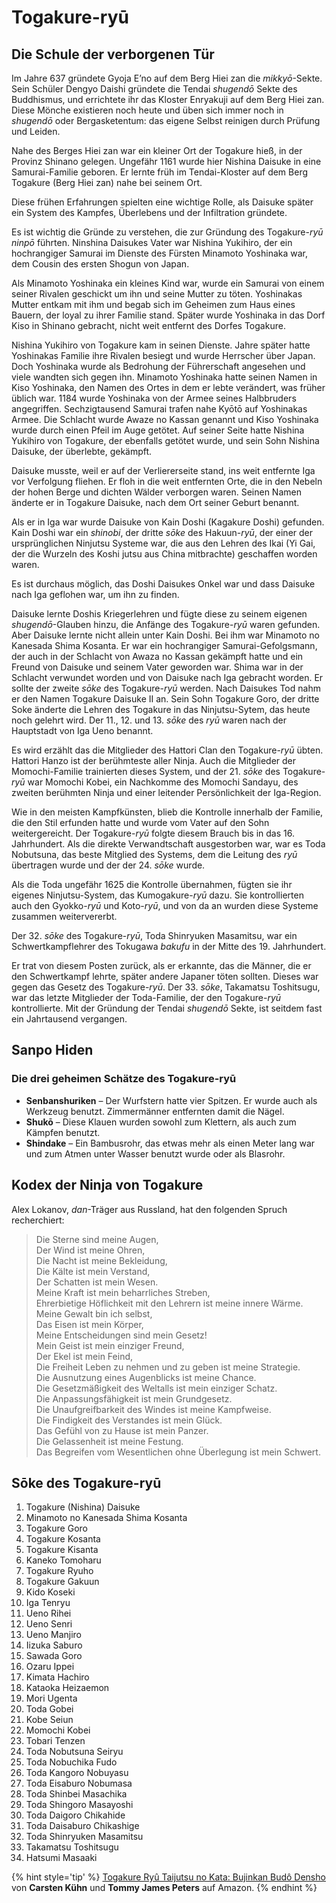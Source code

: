 # Togakure-ryū



## Die Schule der verborgenen Tür

Im Jahre 637 gründete Gyoja E’no auf dem Berg Hiei zan die *mikkyō*-Sekte. Sein Schüler Dengyo Daishi gründete die Tendai *shugendō* Sekte des Buddhismus, und errichtete ihr das Kloster Enryakuji auf dem Berg Hiei zan. Diese Mönche existieren noch heute und üben sich immer noch in *shugendō* oder Bergasketentum: das eigene Selbst reinigen durch Prüfung und Leiden.

Nahe des Berges Hiei zan war ein kleiner Ort der Togakure hieß, in der Provinz Shinano gelegen. Ungefähr 1161 wurde hier Nishina Daisuke in eine Samurai-Familie geboren. Er lernte früh im Tendai-Kloster auf dem Berg Togakure (Berg Hiei zan) nahe bei seinem Ort.

Diese frühen Erfahrungen spielten eine wichtige Rolle, als Daisuke später ein System des Kampfes, Überlebens und der Infiltration gründete.

Es ist wichtig die Gründe zu verstehen, die zur Gründung des Togakure-*ryū* *ninpō* führten. Ninshina Daisukes Vater war Nishina Yukihiro, der ein hochrangiger Samurai im Dienste des Fürsten Minamoto Yoshinaka war, dem Cousin des ersten Shogun von Japan.

Als Minamoto Yoshinaka ein kleines Kind war, wurde ein Samurai von einem seiner Rivalen geschickt um ihn und seine Mutter zu töten. Yoshinakas Mutter entkam mit ihm und begab sich im Geheimen zum Haus eines Bauern, der loyal zu ihrer Familie stand. Später wurde Yoshinaka in das Dorf Kiso in Shinano gebracht, nicht weit entfernt des Dorfes Togakure.

Nishina Yukihiro von Togakure kam in seinen Dienste. Jahre später hatte Yoshinakas Familie ihre Rivalen besiegt und wurde Herrscher über Japan. Doch Yoshinaka wurde als Bedrohung der Führerschaft angesehen und viele wandten sich gegen ihn. Minamoto Yoshinaka hatte seinen Namen in Kiso Yoshinaka, den Namen des Ortes in dem er lebte verändert, was früher üblich war. 1184 wurde Yoshinaka von der Armee seines Halbbruders angegriffen. Sechzigtausend Samurai trafen nahe Kyōtō auf Yoshinakas Armee. Die Schlacht wurde Awaze no Kassan genannt und Kiso Yoshinaka wurde durch einen Pfeil im Auge getötet. Auf seiner Seite hatte Nishina Yukihiro von Togakure, der ebenfalls getötet wurde, und sein Sohn Nishina Daisuke, der überlebte, gekämpft.

Daisuke musste, weil er auf der Verliererseite stand, ins weit entfernte Iga vor Verfolgung fliehen. Er floh in die weit entfernten Orte, die in den Nebeln der hohen Berge und dichten Wälder verborgen waren. Seinen Namen änderte er in Togakure Daisuke, nach dem Ort seiner Geburt benannt.

Als er in Iga war wurde Daisuke von Kain Doshi (Kagakure Doshi) gefunden. Kain Doshi war ein *shinobi*, der dritte *sōke* des Hakuun-*ryū*, der einer der ursprünglichen Ninjutsu Systeme war, die aus den Lehren des Ikai (Yi Gai, der die Wurzeln des Koshi jutsu aus China mitbrachte) geschaffen worden waren.

Es ist durchaus möglich, das Doshi Daisukes Onkel war und dass Daisuke nach Iga geflohen war, um ihn zu finden.

Daisuke lernte Doshis Kriegerlehren und fügte diese zu seinem eigenen *shugendō*-Glauben hinzu, die Anfänge des Togakure-*ryū* waren gefunden. Aber Daisuke lernte nicht allein unter Kain Doshi. Bei ihm war Minamoto no Kanesada Shima Kosanta. Er war ein hochrangiger Samurai-Gefolgsmann, der auch in der Schlacht von Awaza no Kassan gekämpft hatte und ein Freund von Daisuke und seinem Vater geworden war. Shima war in der Schlacht verwundet worden und von Daisuke nach Iga gebracht worden. Er sollte der zweite *sōke* des Togakure-*ryū* werden. Nach Daisukes Tod nahm er den Namen Togakure Daisuke II an. Sein Sohn Togakure Goro, der dritte Soke änderte die Lehren des Togakure in das Ninjutsu-Sytem, das heute noch gelehrt wird. Der 11., 12. und 13. *sōke* des *ryū* waren nach der Hauptstadt von Iga Ueno benannt.

Es wird erzählt das die Mitglieder des Hattori Clan den Togakure-*ryū* übten. Hattori Hanzo ist der berühmteste aller Ninja. Auch die Mitglieder der Momochi-Familie trainierten dieses System, und der 21. *sōke* des Togakure-*ryū* war Momochi Kobei, ein Nachkomme des Momochi Sandayu, des zweiten berühmten Ninja und einer leitender Persönlichkeit der Iga-Region.

Wie in den meisten Kampfkünsten, blieb die Kontrolle innerhalb der Familie, die den Stil erfunden hatte und wurde vom Vater auf den Sohn weitergereicht. Der Togakure-*ryū* folgte diesem Brauch bis in das 16. Jahrhundert. Als die direkte Verwandtschaft ausgestorben war, war es Toda Nobutsuna, das beste Mitglied des Systems, dem die Leitung des *ryū* übertragen wurde und der der 24. *sōke* wurde.

Als die Toda ungefähr 1625 die Kontrolle übernahmen, fügten sie ihr eigenes Ninjutsu-System, das Kumogakure-*ryū* dazu. Sie kontrollierten auch den Gyokko-*ryū* und Koto-*ryū*, und von da an wurden diese Systeme zusammen weitervererbt.

Der 32. *sōke* des Togakure-*ryū*, Toda Shinryuken Masamitsu, war ein Schwertkampflehrer des Tokugawa *bakufu* in der Mitte des 19. Jahrhundert.

Er trat von diesem Posten zurück, als er erkannte, das die Männer, die er den Schwertkampf lehrte, später andere Japaner töten sollten. Dieses war gegen das Gesetz des Togakure-*ryū*. Der 33. *sōke*, Takamatsu Toshitsugu, war das letzte Mitglieder der Toda-Familie, der den Togakure-*ryū* kontrollierte. Mit der Gründung der Tendai *shugendō* Sekte, ist seitdem fast ein Jahrtausend vergangen.


## Sanpo Hiden

### Die drei geheimen Schätze des Togakure-ryū

- **Senbanshuriken** – Der Wurfstern hatte vier Spitzen. Er wurde auch als Werkzeug benutzt. Zimmermänner entfernten damit die Nägel.
- **Shukō** – Diese Klauen wurden sowohl zum Klettern, als auch zum Kämpfen benutzt.
- **Shindake** – Ein Bambusrohr, das etwas mehr als einen Meter lang war und zum Atmen unter Wasser benutzt wurde oder als Blasrohr.


## Kodex der Ninja von Togakure

Alex Lokanov, *dan*-Träger aus Russland, hat den folgenden Spruch recherchiert:

> Die Sterne sind meine Augen,  
> Der Wind ist meine Ohren,  
> Die Nacht ist meine Bekleidung,  
> Die Kälte ist mein Verstand,  
> Der Schatten ist mein Wesen.  
> Meine Kraft ist mein beharrliches Streben,  
> Ehrerbietige Höflichkeit mit den Lehrern ist meine innere Wärme.  
> Meine Gewalt bin ich selbst,  
> Das Eisen ist mein Körper,  
> Meine Entscheidungen sind mein Gesetz!  
> Mein Geist ist mein einziger Freund,  
> Der Ekel ist mein Feind,  
> Die Freiheit Leben zu nehmen und zu geben ist meine Strategie.   
> Die Ausnutzung eines Augenblicks ist meine Chance.  
> Die Gesetzmäßigkeit des Weltalls ist mein einziger Schatz.  
> Die Anpassungsfähigkeit ist mein Grundgesetz.  
> Die Unaufgreifbarkeit des Windes ist meine Kampfweise.  
> Die Findigkeit des Verstandes ist mein Glück.  
> Das Gefühl von zu Hause ist mein Panzer.  
> Die Gelassenheit ist meine Festung.  
> Das Begreifen vom Wesentlichen ohne Überlegung ist mein Schwert.



## Sōke des Togakure-ryū

1. Togakure (Nishina) Daisuke
2. Minamoto no Kanesada Shima Kosanta
3. Togakure Goro
4. Togakure Kosanta
5. Togakure Kisanta
6. Kaneko Tomoharu
7. Togakure Ryuho
8. Togakure Gakuun
9. Kido Koseki
10. Iga Tenryu
11. Ueno Rihei
12. Ueno Senri
13. Ueno Manjiro
14. Iizuka Saburo
15. Sawada Goro
16. Ozaru Ippei
17. Kimata Hachiro
18. Kataoka Heizaemon
19. Mori Ugenta
20. Toda Gobei
21. Kobe Seiun
22. Momochi Kobei
23. Tobari Tenzen
24. Toda Nobutsuna Seiryu
25. Toda Nobuchika Fudo
26. Toda Kangoro Nobuyasu
27. Toda Eisaburo Nobumasa
28. Toda Shinbei Masachika
29. Toda Shingoro Masayoshi
30. Toda Daigoro Chikahide
31. Toda Daisaburo Chikashige
32. Toda Shinryuken Masamitsu
33. Takamatsu Toshitsugu
34. Hatsumi Masaaki

{% hint style='tip' %}
[Togakure Ryû Taijutsu no Kata: Bujinkan Budô Densho](https://www.amazon.de/gp/product/3924862184?ie=UTF8&tag=kogakurede-21&linkCode=as2&camp=1638&creative=6742&creativeASIN=3924862184) von **Carsten Kühn** und **Tommy James Peters** auf Amazon.
{% endhint %}
